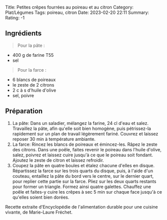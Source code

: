 Title: Petites crêpes fourrées au poireau et au citron
Category: Plat/Légumes
Tags: poireau, citron
Date: 2023-02-20 22:11
Summary: 
Rating: -1 

## Ingrédients

> Pour la pâte :

- 400 g de farine T55
- sel

> Pour la farce :

- 6 blancs de poireaux
- le zeste de 2 citrons
- 2 c à s d'huile d'olive
- sel, poivre

## Préparation

1. La pâte: Dans un saladier, mélangez la farine, 24 cl d'eau et salez. Travaillez la pâte, afin qu'elle soit bien homogène, puis pétrissez-la rapidement sur un plan de travail légèrement fariné. Couvrez et laissez reposer 30 min à température ambiante.
2. La farce: Rincez les blancs de poireaux et émincez-les. Râpez le zeste des citrons. Dans une poêle, faites revenir le poireau dans l'huile d'olive, salez, poivrez et laissez cuire jusqu'à ce que le poireau soit fondant. Ajoutez le zeste de citron et laissez refroidir.
3. Coupez la pâte en quatre boules et étalez chacune d'elles en disque. Répartissez la farce sur les trois quarts du disque, puis, à l'aide d'un couteau, entaillez la pâte du bord vers le centre, sur le dernier quart, pour replier cette partie sur la farce. Pliez sur les deux quarts restants pour former un triangle. Formez ainsi quatre galettes. Chauffez une poêle et faites-y cuire les crêpes à sec 5 min sur chaque face jusqu'à ce qu'elles soient bien dorées.

Recette extraite d'Encyclopédie de l'alimentation durable pour une cuisine vivante, de Marie-Laure Fréchet.
